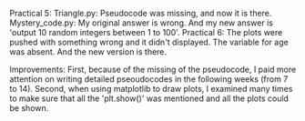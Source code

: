 Practical 5:
Triangle.py: Pseudocode was missing, and now it is there.
Mystery_code.py: My original answer is wrong. And my new answer is 'output 10 random integers between 1 to 100'.
Practical 6:
The plots were pushed with something wrong and it didn't displayed. The variable for age was absent. And the new version is there.

Improvements:
First, because of the missing of the pseudocode, I paid more attention on writing detailed pseoudocodes in the following weeks (from 7 to 14).
Second, when using matplotlib to draw plots, I examined many times to make sure that all the 'plt.show()' was mentioned and all the plots could be shown.
